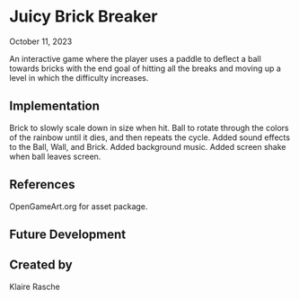 # Juicy Brick Breaker

October 11, 2023

An interactive game where the player uses a paddle to deflect a ball towards bricks with the end goal of hitting all the breaks and moving up a level in which the difficulty increases.


## Implementation
Brick to slowly scale down in size when hit. Ball to rotate through the colors of the rainbow until it dies, and then repeats the cycle. Added sound effects to the Ball, Wall, and Brick. Added background music. Added screen shake when ball leaves screen.

## References
OpenGameArt.org for asset package.

## Future Development


## Created by
Klaire Rasche

